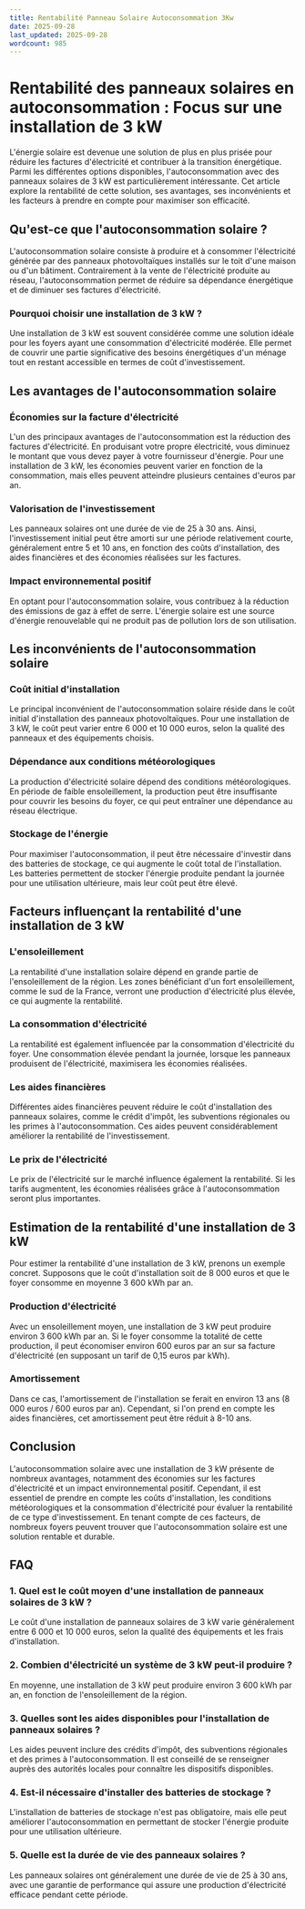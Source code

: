 ```yaml
---
title: Rentabilité Panneau Solaire Autoconsommation 3Kw
date: 2025-09-28
last_updated: 2025-09-28
wordcount: 985
---
```


# Rentabilité des panneaux solaires en autoconsommation : Focus sur une installation de 3 kW

L'énergie solaire est devenue une solution de plus en plus prisée pour réduire les factures d'électricité et contribuer à la transition énergétique. Parmi les différentes options disponibles, l'autoconsommation avec des panneaux solaires de 3 kW est particulièrement intéressante. Cet article explore la rentabilité de cette solution, ses avantages, ses inconvénients et les facteurs à prendre en compte pour maximiser son efficacité.

## Qu'est-ce que l'autoconsommation solaire ?

L'autoconsommation solaire consiste à produire et à consommer l'électricité générée par des panneaux photovoltaïques installés sur le toit d'une maison ou d'un bâtiment. Contrairement à la vente de l'électricité produite au réseau, l'autoconsommation permet de réduire sa dépendance énergétique et de diminuer ses factures d'électricité.

### Pourquoi choisir une installation de 3 kW ?

Une installation de 3 kW est souvent considérée comme une solution idéale pour les foyers ayant une consommation d'électricité modérée. Elle permet de couvrir une partie significative des besoins énergétiques d'un ménage tout en restant accessible en termes de coût d'investissement. 

## Les avantages de l'autoconsommation solaire

### Économies sur la facture d'électricité

L'un des principaux avantages de l'autoconsommation est la réduction des factures d'électricité. En produisant votre propre électricité, vous diminuez le montant que vous devez payer à votre fournisseur d'énergie. Pour une installation de 3 kW, les économies peuvent varier en fonction de la consommation, mais elles peuvent atteindre plusieurs centaines d'euros par an.

### Valorisation de l'investissement

Les panneaux solaires ont une durée de vie de 25 à 30 ans. Ainsi, l'investissement initial peut être amorti sur une période relativement courte, généralement entre 5 et 10 ans, en fonction des coûts d'installation, des aides financières et des économies réalisées sur les factures.

### Impact environnemental positif

En optant pour l'autoconsommation solaire, vous contribuez à la réduction des émissions de gaz à effet de serre. L'énergie solaire est une source d'énergie renouvelable qui ne produit pas de pollution lors de son utilisation.

## Les inconvénients de l'autoconsommation solaire

### Coût initial d'installation

Le principal inconvénient de l'autoconsommation solaire réside dans le coût initial d'installation des panneaux photovoltaïques. Pour une installation de 3 kW, le coût peut varier entre 6 000 et 10 000 euros, selon la qualité des panneaux et des équipements choisis.

### Dépendance aux conditions météorologiques

La production d'électricité solaire dépend des conditions météorologiques. En période de faible ensoleillement, la production peut être insuffisante pour couvrir les besoins du foyer, ce qui peut entraîner une dépendance au réseau électrique.

### Stockage de l'énergie

Pour maximiser l'autoconsommation, il peut être nécessaire d'investir dans des batteries de stockage, ce qui augmente le coût total de l'installation. Les batteries permettent de stocker l'énergie produite pendant la journée pour une utilisation ultérieure, mais leur coût peut être élevé.

## Facteurs influençant la rentabilité d'une installation de 3 kW

### L'ensoleillement

La rentabilité d'une installation solaire dépend en grande partie de l'ensoleillement de la région. Les zones bénéficiant d'un fort ensoleillement, comme le sud de la France, verront une production d'électricité plus élevée, ce qui augmente la rentabilité.

### La consommation d'électricité

La rentabilité est également influencée par la consommation d'électricité du foyer. Une consommation élevée pendant la journée, lorsque les panneaux produisent de l'électricité, maximisera les économies réalisées.

### Les aides financières

Différentes aides financières peuvent réduire le coût d'installation des panneaux solaires, comme le crédit d'impôt, les subventions régionales ou les primes à l'autoconsommation. Ces aides peuvent considérablement améliorer la rentabilité de l'investissement.

### Le prix de l'électricité

Le prix de l'électricité sur le marché influence également la rentabilité. Si les tarifs augmentent, les économies réalisées grâce à l'autoconsommation seront plus importantes.

## Estimation de la rentabilité d'une installation de 3 kW

Pour estimer la rentabilité d'une installation de 3 kW, prenons un exemple concret. Supposons que le coût d'installation soit de 8 000 euros et que le foyer consomme en moyenne 3 600 kWh par an. 

### Production d'électricité

Avec un ensoleillement moyen, une installation de 3 kW peut produire environ 3 600 kWh par an. Si le foyer consomme la totalité de cette production, il peut économiser environ 600 euros par an sur sa facture d'électricité (en supposant un tarif de 0,15 euros par kWh).

### Amortissement

Dans ce cas, l'amortissement de l'installation se ferait en environ 13 ans (8 000 euros / 600 euros par an). Cependant, si l'on prend en compte les aides financières, cet amortissement peut être réduit à 8-10 ans.

## Conclusion

L'autoconsommation solaire avec une installation de 3 kW présente de nombreux avantages, notamment des économies sur les factures d'électricité et un impact environnemental positif. Cependant, il est essentiel de prendre en compte les coûts d'installation, les conditions météorologiques et la consommation d'électricité pour évaluer la rentabilité de ce type d'investissement. En tenant compte de ces facteurs, de nombreux foyers peuvent trouver que l'autoconsommation solaire est une solution rentable et durable.

## FAQ

### 1. Quel est le coût moyen d'une installation de panneaux solaires de 3 kW ?

Le coût d'une installation de panneaux solaires de 3 kW varie généralement entre 6 000 et 10 000 euros, selon la qualité des équipements et les frais d'installation.

### 2. Combien d'électricité un système de 3 kW peut-il produire ?

En moyenne, une installation de 3 kW peut produire environ 3 600 kWh par an, en fonction de l'ensoleillement de la région.

### 3. Quelles sont les aides disponibles pour l'installation de panneaux solaires ?

Les aides peuvent inclure des crédits d'impôt, des subventions régionales et des primes à l'autoconsommation. Il est conseillé de se renseigner auprès des autorités locales pour connaître les dispositifs disponibles.

### 4. Est-il nécessaire d'installer des batteries de stockage ?

L'installation de batteries de stockage n'est pas obligatoire, mais elle peut améliorer l'autoconsommation en permettant de stocker l'énergie produite pour une utilisation ultérieure.

### 5. Quelle est la durée de vie des panneaux solaires ?

Les panneaux solaires ont généralement une durée de vie de 25 à 30 ans, avec une garantie de performance qui assure une production d'électricité efficace pendant cette période.